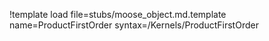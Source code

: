 !template load file=stubs/moose_object.md.template name=ProductFirstOrder syntax=/Kernels/ProductFirstOrder